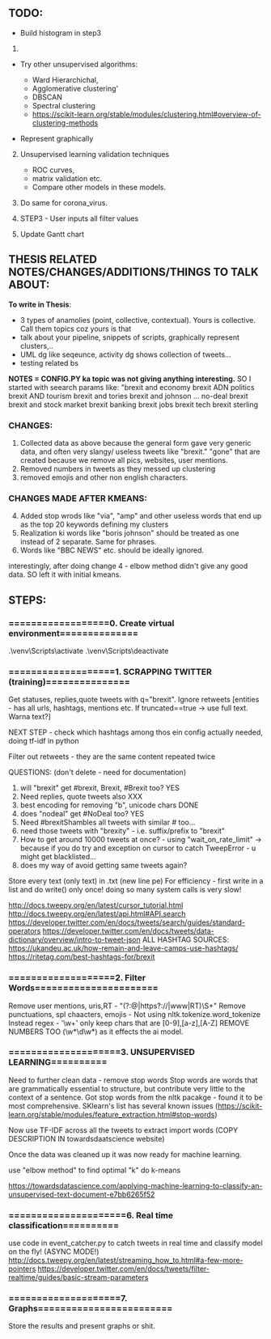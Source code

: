 ## TODO: 
- Build histogram in step3
1. 
- Try other unsupervised algorithms:
    * Ward Hierarchichal,
    * Agglomerative clustering'
    * DBSCAN
    * Spectral clustering
    * https://scikit-learn.org/stable/modules/clustering.html#overview-of-clustering-methods

- Represent graphically

2. Unsupervised learning validation techniques
    * ROC curves, 
    * matrix validation etc.

    - Compare other models in these models.

3. Do same for corona_virus.

4. STEP3 - User inputs all filter values

5. Update Gantt chart

## THESIS RELATED NOTES/CHANGES/ADDITIONS/THINGS TO TALK ABOUT:

**To write in Thesis**:
* 3 types of anamolies (point, collective, contextual). Yours is collective. Call them topics coz yours is that
* talk about your pipeline, snippets of scripts, graphically represent clusters,..
* UML dg like seqeunce, activity dg shows collection of tweets...
* testing related bs

**NOTES = CONFIG.PY ka topic was not giving anything interesting.** SO I started with seearch params like:
"brexit and economy
brexit ADN politics
brexit AND tourism
brexit and tories
brexit and johnson
...
no-deal brexit
brexit and stock market
brexit banking
brexit jobs
brexit tech
brexit sterling

### CHANGES:
1. Collected data as above because the general form gave very generic data, and often very slangy/ useless tweets like "brexit." "gone" that are created because we remove all pics, websites, user mentions.
2. Removed numbers in tweets as they messed up clustering
3. removed emojis and other non english characters.

### CHANGES MADE AFTER KMEANS:
4. Added stop wrods like "via", "amp" and other useless words that end up as the top 20 keywords defining my clusters
5. Realization ki words like "boris johnson" should be treated as one instead of 2 separate. Same for phrases.
6. Words like "BBC NEWS" etc. should be ideally ignored.

interestingly, after doing change 4 - elbow method didn't give any good data. SO left it with initial kmeans.

## STEPS:
### ==================0. Create virtual environment==============
.\venv\Scripts\activate
.\venv\Scripts\deactivate

### ===================1. SCRAPPING TWITTER (training)===============
Get statuses, replies,quote tweets with q="brexit". Ignore retweets
[entities - has all urls, hashtags, mentions etc. If truncated==true -> use full text. Warna text?]

NEXT STEP - check which hashtags among thos ein config actually needed,
            doing tf-idf in python

Filter out retweets - they are the same content repeated twice

QUESTIONS: (don't delete - need for documentation)
1. will "brexit" get #brexit, Brexit, #Brexit too?  YES
2. Need replies, quote tweets also                  XXX
3. best encoding for removing "b", unicode chars    DONE
4. does "nodeal" get #NoDeal too?                   YES
5. Need #brexitShambles all tweets with similar # too...
6. need those tweets with "brexity" - i.e. suffix/prefix to "brexit"
7. How to get around 10000 tweets at once? - using "wait_on_rate_limit" -> because if you do try and exception on cursor to catch TweepError - u might get blacklisted...
8. does my way of avoid getting same tweets again?

Store every text (only text) in .txt (new line pe)
For efficiency - first write in a list and do write() only once! doing so many system calls is very slow!

http://docs.tweepy.org/en/latest/cursor_tutorial.html
http://docs.tweepy.org/en/latest/api.html#API.search
https://developer.twitter.com/en/docs/tweets/search/guides/standard-operators
https://developer.twitter.com/en/docs/tweets/data-dictionary/overview/intro-to-tweet-json
ALL HASHTAG SOURCES:
https://ukandeu.ac.uk/how-remain-and-leave-camps-use-hashtags/
https://ritetag.com/best-hashtags-for/brexit

### ===================2. Filter Words======================
Remove user mentions, uris,RT - "(?:@|https?://|www|RT)\S+"
Remove punctuations, spl chaacters, emojis -
Not using nltk.tokenize.word_tokenize
Instead regex - '\w+' only keep chars that are [0-9],[a-z],[A-Z]
REMOVE NUMBERS TOO (\w*\d\w*) as it effects the ai model.
### ====================3. UNSUPERVISED LEARNING==========
Need to further clean data -
remove stop words
Stop words are words that are grammatically essential to structure,
but contribute very little to the context of a sentence.
Got stop words from the nltk pacakge - found it to be most comprehensive. SKlearn's list has several known issues
(https://scikit-learn.org/stable/modules/feature_extraction.html#stop-words)

Now use TF-IDF across all the tweets to extract import words
(COPY DESCRIPTION IN towardsdaatscience website)

Once the data was cleaned up it was now ready for machine learning.

use "elbow method" to find optimal "k"
do k-means

https://towardsdatascience.com/applying-machine-learning-to-classify-an-unsupervised-text-document-e7bb6265f52


### =====================6. Real time classification==========
use code in event_catcher.py to catch tweets in real time and classify model on the fly! (ASYNC MODE!)
http://docs.tweepy.org/en/latest/streaming_how_to.html#a-few-more-pointers
https://developer.twitter.com/en/docs/tweets/filter-realtime/guides/basic-stream-parameters

### ====================7. Graphs========================
Store the results and present graphs or shit.